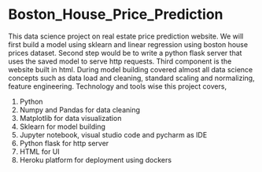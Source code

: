 # Boston_House_Price_Prediction

This data science project on real estate price prediction website. We will first build a model using sklearn and linear regression using boston house prices dataset. Second step would be to write a python flask server that uses the saved model to serve http requests. Third component is the website built in html. During model building covered almost all data science concepts such as data load and cleaning, standard scaling and normalizing, feature engineering. Technology and tools wise this project covers,

1. Python
2. Numpy and Pandas for data cleaning
3. Matplotlib for data visualization
4. Sklearn for model building
5. Jupyter notebook, visual studio code and pycharm as IDE
6. Python flask for http server
7. HTML for UI
8. Heroku platform for deployment using dockers